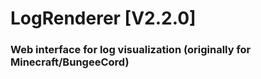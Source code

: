 # LogRenderer [V2.2.0]

### Web interface for log visualization (originally for Minecraft/BungeeCord)
